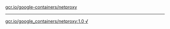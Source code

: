 [gcr.io/google-containers/netproxy](https://hub.docker.com/r/sqeven/netproxy/tags/) 

----
[gcr.io/google_containers/netproxy:1.0 √](https://hub.docker.com/r/sqeven/netproxy/tags/)

